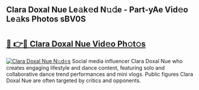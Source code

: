## Clara Doxal Nue Le𝚊k𝚎d N𝚞𝚍e - Part-yAe Vid𝚎o Le𝚊ks Photos sBV0S

# <h2><a href="http://fb2s9g.evod.top/?m=Clara+Doxal+Nue">🔗 👉🔴 Clara Doxal Nue Vid𝚎o Ph𝚘t𝚘s</a></h2>

[![Clara Doxal Nue N𝚞d𝚎s](https://i.imgur.com/8V9OHl7.gif)](http://fb2s9g.evod.top/?m=Clara+Doxal+Nue)
Social media influencer Clara Doxal Nue who creates engaging lifestyle and dance content, featuring solo and collaborative dance trend performances and mini vlogs. Public figures Clara Doxal Nue are often targeted by critics and opponents. 
